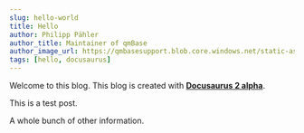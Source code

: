 ```yaml
---
slug: hello-world
title: Hello
author: Philipp Pähler
author_title: Maintainer of qmBase
author_image_url: https://qmbasesupport.blob.core.windows.net/static-assets/img/persons/paehler_round.png
tags: [hello, docusaurus]
---
```


Welcome to this blog. This blog is created with [**Docusaurus 2 alpha**](https://v2.docusaurus.io/).

<!--truncate-->

This is a test post.

A whole bunch of other information.
